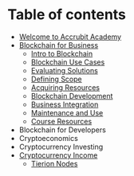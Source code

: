 # Table of contents

* [Welcome to Accrubit Academy](README.md)
* [Blockchain for Business](blockchain-for-business/README.md)
  * [Intro to Blockchain](blockchain-for-business/intro-to-blockchain.md)
  * [Blockchain Use Cases](blockchain-for-business/business-use-cases.md)
  * [Evaluating Solutions](blockchain-for-business/evaluating-solutions.md)
  * [Defining Scope](blockchain-for-business/defining-scope.md)
  * [Acquiring Resources](blockchain-for-business/acquiring-resources.md)
  * [Blockchain Development](blockchain-for-business/blockchain-development.md)
  * [Business Integration](blockchain-for-business/business-integration.md)
  * [Maintenance and Use](blockchain-for-business/maintenance-and-use.md)
  * [Course Resources](blockchain-for-business/course-resources.md)
* Blockchain for Developers
* Cryptoeconomics
* Cryptocurrency Investing
* [Cryptocurrency Income](cryptocurrency-income/README.md)
  * [Tierion Nodes](cryptocurrency-income/tierion-nodes.md)

